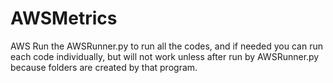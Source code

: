 # AWSMetrics
AWS
Run the AWSRunner.py to run all the codes, and if needed you can run each code individually, but will not work unless after run by AWSRunner.py because folders are created by that program.
